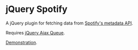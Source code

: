 # jQuery Spotify

A jQuery plugin for fetching data from [Spotify's metadata API](https://developer.spotify.com/technologies/web-api/).

Requires [jQuery Ajax Queue](https://github.com/hubgit/jquery-ajax-queue).

[Demonstration](http://git.macropus.org/jquery-spotify/demo/).
